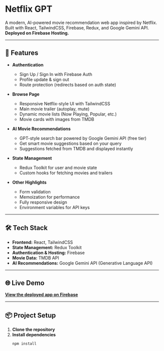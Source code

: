 # Netflix GPT

A modern, AI-powered movie recommendation web app inspired by Netflix. Built with React, TailwindCSS, Firebase, Redux, and Google Gemini API.  
**Deployed on Firebase Hosting.**

---

## 🚀 Features

- **Authentication**
  - Sign Up / Sign In with Firebase Auth
  - Profile update & sign out
  - Route protection (redirects based on auth state)

- **Browse Page**
  - Responsive Netflix-style UI with TailwindCSS
  - Main movie trailer (autoplay, mute)
  - Dynamic movie lists (Now Playing, Popular, etc.)
  - Movie cards with images from TMDB

- **AI Movie Recommendations**
  - GPT-style search bar powered by Google Gemini API (free tier)
  - Get smart movie suggestions based on your query
  - Suggestions fetched from TMDB and displayed instantly

- **State Management**
  - Redux Toolkit for user and movie state
  - Custom hooks for fetching movies and trailers

- **Other Highlights**
  - Form validation
  - Memoization for performance
  - Fully responsive design
  - Environment variables for API keys

---

## 🛠️ Tech Stack

- **Frontend:** React, TailwindCSS
- **State Management:** Redux Toolkit
- **Authentication & Hosting:** Firebase
- **Movie Data:** TMDB API
- **AI Recommendations:** Google Gemini API (Generative Language API)

---

## 🌐 Live Demo

**[View the deployed app on Firebase](https://netflixgptnew-52b9c.web.app/)**

---

## 📦 Project Setup

1. **Clone the repository**
2. **Install dependencies**
   ```sh
   npm install